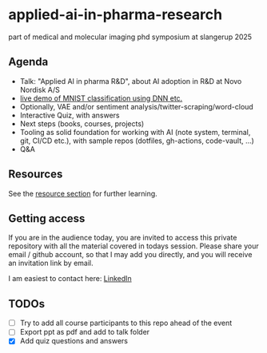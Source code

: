 # applied-ai-in-pharma-research

part of medical and molecular imaging phd symposium at slangerup 2025

## Agenda

- Talk: "Applied AI in pharma R&D", about AI adoption in R&D at Novo Nordisk A/S
- [live demo of MNIST classification using DNN etc.](https://github.com/TheNewThinkTank-AI/mnist-classifier)
- Optionally, VAE and/or sentiment analysis/twitter-scraping/word-cloud
- Interactive Quiz, with answers
- Next steps (books, courses, projects)
- Tooling as solid foundation for working with AI (note system, terminal, git, CI/CD etc.), with sample repos (dotfiles, gh-actions, code-vault, ...)
- Q&A

## Resources

See the [resource section](./resources.md) for further learning.

## Getting access

If you are in the audience today,
you are invited to access this private repository with all the material covered in todays session.
Please share your email / github account, so that I may add you directly,
and you will receive an invitation link by email.

I am easiest to contact here: [LinkedIn](https://www.linkedin.com/in/gustav-collin-rasmussen/)

## TODOs

- [ ] Try to add all course participants to this repo ahead of the event
- [ ] Export ppt as pdf and add to talk folder
- [x] Add quiz questions and answers
